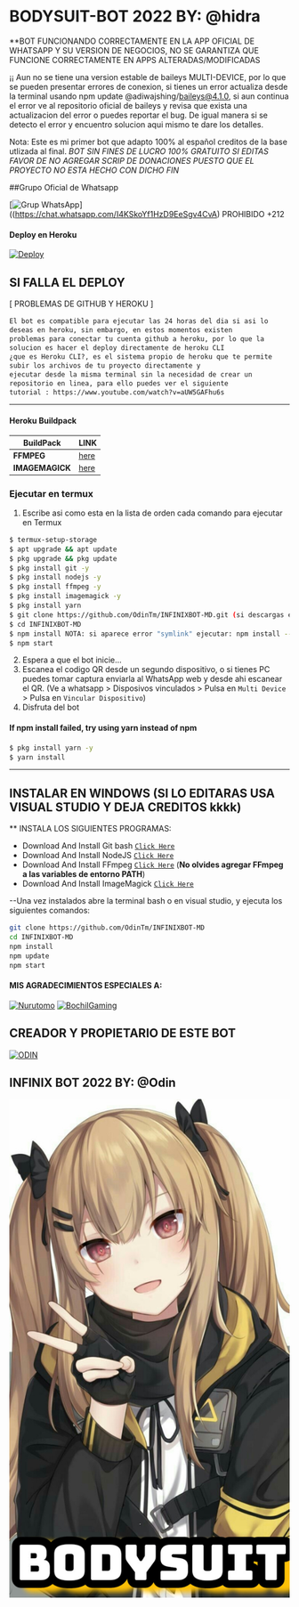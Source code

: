 # BODYSUIT-BOT 2022 BY: @hidra

**BOT FUNCIONANDO CORRECTAMENTE EN LA APP OFICIAL
DE WHATSAPP Y SU VERSION DE NEGOCIOS, NO SE GARANTIZA 
QUE FUNCIONE CORRECTAMENTE EN APPS ALTERADAS/MODIFICADAS

¡¡ Aun no se tiene una version estable de baileys MULTI-DEVICE, 
por lo que se pueden presentar errores de conexion, si tienes un error
actualiza desde la terminal usando npm update @adiwajshing/baileys@4.1.0,
si aun continua el error ve al repositorio oficial de baileys y revisa
que exista una actualizacion del error o puedes reportar el bug. De 
igual manera si se detecto el error y encuentro solucion aqui mismo te 
dare los detalles. 

Nota: Este es mi primer bot que adapto 100% al español creditos de la
base utlizada al final. *BOT SIN FINES DE LUCRO 100% GRATUITO SI
EDITAS FAVOR DE NO AGREGAR SCRIP DE DONACIONES PUESTO QUE EL PROYECTO
NO ESTA HECHO CON DICHO FIN*

##Grupo Oficial de Whatsapp

[![Grup WhatsApp](https://img.shields.io/badge/WhatsApp%20Group-25D366?style=for-the-badge&logo=whatsapp&logoColor=white)]((https://chat.whatsapp.com/I4KSkoYf1HzD9EeSgv4CvA)
 PROHIBIDO +212


#### Deploy en Heroku
[![Deploy](https://www.herokucdn.com/deploy/button.svg)](https://heroku.com/deploy?template=https://github.com/OdinTm/INFINIXBOT-MD)

## SI FALLA EL DEPLOY

[ PROBLEMAS DE GITHUB Y HEROKU ]
```
El bot es compatible para ejecutar las 24 horas del dia si asi lo deseas en heroku, sin embargo, en estos momentos existen
problemas para conectar tu cuenta github a heroku, por lo que la solucion es hacer el deploy directamente de heroku CLI
¿que es Heroku CLI?, es el sistema propio de heroku que te permite subir los archivos de tu proyecto directamente y 
ejecutar desde la misma terminal sin la necesidad de crear un repositorio en linea, para ello puedes ver el siguiente 
tutorial : https://www.youtube.com/watch?v=aUW5GAFhu6s
```
---------

#### Heroku Buildpack
| BuildPack | LINK |
|--------|--------|
| **FFMPEG** |[here](https://github.com/jonathanong/heroku-buildpack-ffmpeg-latest) |
| **IMAGEMAGICK** | [here](https://github.com/DuckyTeam/heroku-buildpack-imagemagick) |

### Ejecutar en termux
1. Escribe asi como esta en la lista de orden cada comando para ejecutar en Termux
```sh
$ termux-setup-storage
$ apt upgrade && apt update
$ pkg upgrade && pkg update
$ pkg install git -y
$ pkg install nodejs -y
$ pkg install ffmpeg -y
$ pkg install imagemagick -y
$ pkg install yarn
$ git clone https://github.com/OdinTm/INFINIXBOT-MD.git (si descargas el archivo zip: cd storage)
$ cd INFINIXBOT-MD
$ npm install NOTA: si aparece error "symlink" ejecutar: npm install --no-bin-links
$ npm start
```
2. Espera a que el bot inicie...
3. Escanea el codigo QR desde un segundo dispositivo, o si tienes PC puedes tomar captura enviarla al WhatsApp web y desde ahi escanear el QR. (Ve a whatsapp > Disposivos vinculados > Pulsa en `Multi Device` > Pulsa en `Vincular Dispositivo`)
4. Disfruta del bot

#### If npm install failed, try using yarn instead of npm
```sh
$ pkg install yarn -y
$ yarn install
```
---------

## INSTALAR EN WINDOWS (SI LO EDITARAS USA VISUAL STUDIO Y DEJA CREDITOS kkkk)

** INSTALA LOS SIGUIENTES PROGRAMAS: 
* Download And Install Git bash [`Click Here`](https://git-scm.com/downloads)
* Download And Install NodeJS [`Click Here`](https://nodejs.org/en/download)
* Download And Install FFmpeg [`Click Here`](https://ffmpeg.org/download.html) (**No olvides agregar FFmpeg a las variables de entorno PATH**)
* Download And Install ImageMagick [`Click Here`](https://imagemagick.org/script/download.php)

--Una vez instalados abre la terminal bash o en visual studio, y ejecuta los siguientes
comandos: 
```bash 
git clone https://github.com/OdinTm/INFINIXBOT-MD
cd INFINIXBOT-MD
npm install
npm update
npm start
```


#### MIS AGRADECIMIENTOS ESPECIALES A:
[![Nurutomo](https://github.com/Nurutomo.png?size=100)](https://github.com/Nurutomo)
[![BochilGaming](https://github.com/BochilGaming.png?size=100)](https://github.com/BochilGaming)


## CREADOR Y PROPIETARIO DE ESTE BOT
[![ODIN](https://github.com/OdinTm.png?size=100)](https://github.com/OdinTm)

## INFINIX BOT 2022 BY: @Odin
[![ODIN](https://github.com/Herrera1234/bodysuit-3-0/blob/c1b5f6e51a0b29a8fc638dd5f54208fb47df1bdb/menu.jpg?size=300)](https://github.com/OdinTm/INFINIXBOT2022-MD)

